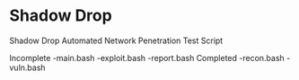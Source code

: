 # Shadow Drop
Shadow Drop Automated Network Penetration Test Script

Incomplete
	-main.bash
	-exploit.bash
	-report.bash
Completed
	-recon.bash
	-vuln.bash
